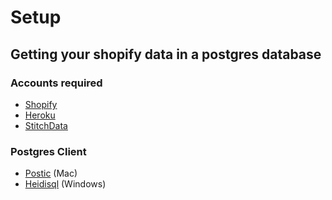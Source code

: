 # Setup

## Getting your shopify data in a postgres database

### Accounts required
* [Shopify](https://www.shopify.com/?ref=hodi-inc)
* [Heroku](http://heroku.com/)
* [StitchData](http://stitchdata.com/)

### Postgres Client
* [Postic](https://eggerapps.at/postico/) (Mac)
* [Heidisql](https://www.heidisql.com/) (Windows)
